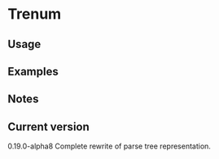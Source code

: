# Trenum

## Usage

## Examples

## Notes

## Current version

0.19.0-alpha8 Complete rewrite of parse tree representation.
